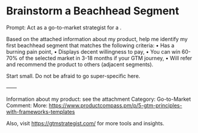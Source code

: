 # Brainstorm a Beachhead Segment

Prompt: Act as a go-to-market strategist for a <product>.

Based on the attached information about my product, help me identify my first beachhead segment that matches the following criteria:
• Has a burning pain point,
• Displays decent willingness to pay,
• You can win 60-70% of the selected market in 3-18 months if your GTM journey,
• Will refer and recommend the product to others (adjacent segments).

Start small. Do not be afraid to go super-specific here.

——

Information about my product: see the attachment
Category: Go-to-Market
Comment: More: https://www.productcompass.pm/p/5-gtm-principles-with-frameworks-templates

Also, visit https://gtmstrategist.com/ for more tools and insights.